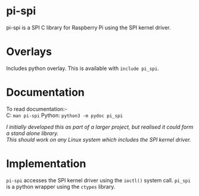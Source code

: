 # pi-spi
pi-spi is a SPI C library for Raspberry Pi using the SPI kernel driver.

Overlays
========
Includes python overlay.
This is available with `include pi_spi`.

Documentation
=============
To read documentation:-  
	C:	`man pi-spi`
	Python:	`python3 -m pydoc pi_spi`  

*I initially developed this as part of a larger project, but realised it could form a stand alone library.  
This should work on any Linux system which includes the SPI kernel driver.*

Implementation 
==========
`pi-spi` accesses the SPI kernel driver using the `ioctl()` system call.
`pi_spi` is a python wrapper using the `ctypes` library.
